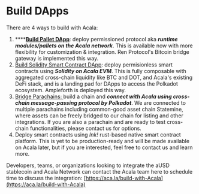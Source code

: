 # Build DApps

There are 4 ways to build with Acala:&#x20;

1. ****[**Build Pallet DApp**](deploy-ecosystem-modules.md): deploy permissioned protocol aka _**runtime modules/pallets on the Acala network**_. This is available now with more flexibility for customization & integration. Ren Protocol's Bitcoin bridge gateway is implemented this way.&#x20;
2. [Build Solidity Smart Contract DApp](smart-contracts/): deploy permisionless smart contracts using _**Solidity on Acala EVM**_. This is fully composable with aggregated cross-chain liquidity like BTC and DOT, and Acala's existing DeFi stack, and is a landing pad for DApps to access the Polkadot ecosystem. Ampleforth is deployed this way.&#x20;
3. [Bridge Parachains: ](composable-chains/)build a chain and _**connect with Acala using cross-chain message-passing protocol by Polkadot**_. We are connected to multiple parachains including common-good asset chain Statemine, where assets can be freely bridged to our chain for listing and other integrations. If you are also a parachain and are ready to test cross-chain functionalities, please contact us for options.&#x20;
4. Deploy smart contracts using _Ink!_ rust-based native smart contract platform. This is yet to be production-ready and will be made available on Acala later, but if you are interested, feel free to contact us and learn more.&#x20;

Developers, teams, or organizations looking to integrate the aUSD stablecoin and Acala Network can contact the Acala team here to schedule time to discuss the integration: [https://aca.la/build-with-Acala](https://aca.la/build-with-Acala)

